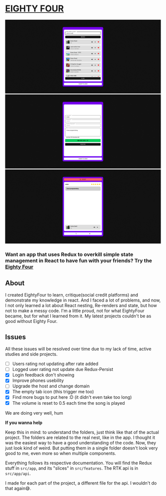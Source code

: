 [<h1>**EIGHTY FOUR**</h1>](https://eightyfour.vercel.app)

![eightyfour screenshoot](./demo/eightyfour1.png)
![eightyfour screenshoot](./demo/eightyfour2.png)
![eightyfour screenshoot](./demo/eightyfour3.png)

### **Want an app that uses Redux to overkill simple state management in React to have fun with your friends? Try the [Eighty Four](https://eightyfour.vercel.app)**

## **About**
I created EightyFour to learn, critique(social credit platforms) and demonstrate my knowledge in react. And I faced a lot of problems, and now, I not only learned a lot about React nesting, Re-renders and state, but how not to make a messy code. I'm a little proud, not for what EightyFour became, but for what I learned from it. My latest projects couldn't be as good without Eighty Four.


## **Issues**
All these issues will be resolved over time due to my lack of time, active studies and side projects.

- [ ] Users rating not updating after rate added
- [ ] Logged user rating not update due Redux-Persist
- [x] Login feedback don't showing
- [x] Improve phones usebility
- [ ] Upgrade the host and change domain
- [x] The empty tab icon (this trigger me too)
- [x] Find more bugs to put here :D (it didn't even take too long)
- [x] The volume is reset to 0.5 each time the song is played

We are doing very well, hum

**If you wanna help**

Keep this in mind: to understand the folders, just think like that of the actual project. The folders are related to the real nest, like in the app. I thought it was the easiest way to have a good understanding of the code. Now, they just look kind of weird. But putting them in a single folder doesn't look very good to me, even more so when multiple components.

Everything follows its respective documentation. You will find the Redux stuff in `src/app`, and its "slices" in `src/features`. The RTK api is in `src/app/api`.

I made for each part of the project, a different file for the api. I wouldn't do that again😅.
